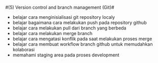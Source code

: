 #(5) Version control and branch management (Git)#
- belajar cara menginisialisasi git repository localy
- belajar bagaimana cara melakukan push pada repository github
- belajar cara melakukan pull dari branch yang berbeda
- belajar cara melakukan merge branch
- belajar cara mengatasi konflik pada saat melakukan proses merge
- belajar cara membuat workflow branch github untuk memudahkan kolaborasi
- memahami staging area pada proses development
